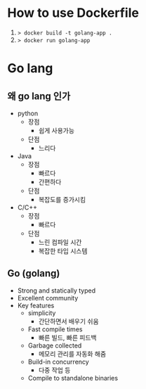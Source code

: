 # How to use Dockerfile

1. ``` > docker build -t golang-app . ```
2. ``` > docker run golang-app ```

# Go lang

## 왜 go lang 인가
* python 
	* 장점
		* 쉽게 사용가능
	* 단점
		* 느리다
* Java
	* 장점
		* 빠르다
		* 간편하다
	* 단점
		* 복잡도를 증가시킴
* C/C++
	* 장점
		* 빠르다
	* 단점
		* 느린 컴파일 시간
		* 복잡한 타입 시스템

## Go (golang)
* Strong and statically typed
* Excellent community
* Key features
	* simplicity 
		* 간단하면서 배우기 쉬움
	* Fast compile times
		* 빠른 빌드, 빠른 피드백
	* Garbage collected
		* 메모리 관리를 자동화 해줌
	* Build-in concurrency
		* 다중 작업 등
	* Compile to standalone binaries
